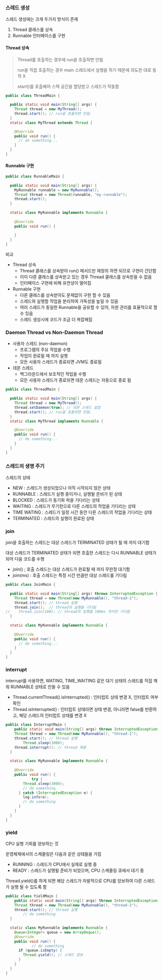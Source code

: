 ### 스레드 생성

스레드 생성에는 크게 두가지 방식이 존재

1. Thread 클래스를 상속
2. Runnable 인터페이스를 구현

#### Thread 상속

> Thread를 호출하는 경우에 run을 호출하면 안됨
>
> run을 직접 호출하는 경우 main 스레드에서 실행을 하기 때문에 의도한 대로 동작 X
>
> start()를 호출해야 스택 공간을 할당받고 스레드가 작동함

```java
public class ThreadMain {
  
  public static void main(String[] args) {
    Thread thread = new MyThread();
    thread.start();	// run을 호출하면 안됨.
  }
  static class MyThread extends Thread {

    @Override
    public void run() {
      // do something...
    }
  }  
}

```

#### Runnable 구현

```java
public class RunnableMain {
  
  public static void main(String[] args) {
  	MyRunnable runnable = new MyRunnable();  
    Thread thread = new Thread(runnable, "my-runnable");
    thread.start();
  }
  
  static class MyRunnable implements Runnable {
    
    @Override
    public void run() {
      
    }
  }
}
```

비교

- Thread 상속
  - Thread 클래스를 상속받아 run() 메서드만 재정의 하면 되므로 구현이 간단함
  - 이미 다른 클래스를 상속받고 있는 경우 Thread 클래스를 상속받을 수 없음
  - 인터페이스 구현에 비해 유연성이 떨어짐
- Runnable 구현
  - 다른 클래스를 상속받아도 문제없이 구현 할 수 있음
  - 스레드와 실행할 작업을 분리하여 가독성을 높일 수 있음
  - 여러 스레드가 동일한 Runnable을 공유할 수 있어, 자원 관리를 효율적으로 할 수 있음
  - 스레드 생성시에 코드가 조금 더 복잡해짐



### Daemon Thread vs Non-Daemon Thread

- 사용자 스레드 (non-daemon)
  - 프로그램의 주요 작업을 수행
  - 작업이 완료될 때 까지 실행
  - 모든 사용자 스레드가 종료되면 JVM도 종료됨
- 데몬 스레드
  - 백그라운드에서 보조적인 작업을 수행
  - 모든 사용자 스레드가 종료되면 데몬 스레드는 자동으로 종료 됨

```java
public class ThreadMain {
  
  public static void main(String[] args) {
    Thread thread = new MyThread();
    thread.setDaemon(true); // 데몬 스레드 설정
    thread.start();	// run을 호출하면 안됨.
  }
  static class MyThread implements Runnable {

    @Override
    public void run() {
      // do something...
    }
  }  
}
```



### 스레드의 생명 주기

스레드의 상태

- NEW : 스레드가 생성되었으나 아직 시작되지 않은 상태
- RUNNABLE : 스레드가 실행 중이거나, 실행될 준비가 된 상태
- BLOCKED : 스레드가 동기화 락을 기다리는 상태
- WAITING : 스레드가 무기한으로 다른 스레드의 작업을 기다리는 상태
- TIME WATING : 스레드가 일정 시간 동안 다른 스레드의 작업을 기다리는 상태
- TERMINATED : 스레드의 실행이 완료된 상태



### join

join을 호출하는 스레드는 대상 스레드가 TERMINATED 상태가 될 때 까지 대기함

대상 스레드가 TERMINATED 상태가 되면 호출한 스레드는 다시 RUNNABLE 상태가 되어 다음 코드를 수행

- join() ; 호출 스레드는 대상 스레드가 완료될 때 까지 무한정 대기함
- join(ms) : 호출 스레드는 특정 시간 만큼만 대상 스레드를 기다림 

```java
public class JoinMain {
  
  public static void main(String[] args) throws InterruptedException {
  	Thread thread = new Thread(new MyRunnable(), "thread-1");
    thread.start();	// thread 실행 
    thread.join();	// thread의 실행을 기다림
//    thread.join(100);	// thread의 실행을 100ms 까지만 기다림
  }
  
  static class MyRunnable implements Runnable {
    
    @Override
    public void run() {
      // do something...
    }
  }
}
```



### interrupt

interrupt를 사용하면, WATING, TIME_WAITING 같은 대기 상태의 스레드를 직접 깨워 RUNNABLE 상태로 만들 수 있음

- Thread.currentThread().isInterrupted() : 인터럽트 상태 변경 X, 인터럽트 여부 확인
- Thread.isInterrupted() : 인터럽트 상태라면 상태 변경, 아니라면 false를 반환하고, 해당 스레드의 인터럽트 상태를 변경 X

```java
public class InterruptMain {
    public static void main(String[] args) throws InterruptedException {
  	Thread thread = new Thread(new MyRunnable(), "thread-1");
    thread.start();	// thread 실행 
		Thread.sleep(1000);
    thread.interrupt();	// thread 깨움
  }
  
  static class MyRunnable implements Runnable {
    
    @Override
    public void run() {
			try {
        Thread.sleep(3000);
        // do something        
      } catch (InterruptedException e) {
        log.info(e);
        // do something
      }
    }
  }
}
```



### yield

CPU 실행 기회를 양보하는 것

운영체제에서의 스케줄링은 다음과 같은 상태들을 가짐

- RUNNING : 스레드가 CPU에서 실제로 실행 중 
- READY : 스레드가 실행될 준비가 되었으며, CPU 스케줄링 큐에서 대기 중 

Thread.yield()를 하게 되면 해당 스레드가 자발적으로 CPU를 앙보하여 다른 스레드가 실행 될 수 있도록 함

```java
public class YieldMain {
    public static void main(String[] args) throws InterruptedException {
  	Thread thread = new Thread(new MyRunnable(), "thread-1");
    thread.start();	// thread 실행 
		// do something
  }
  
  static class MyRunnable implements Runnable {
    Queue<Integer> queue = new ArrayDeque();
    @Override
    public void run() {
			// do something
      if (queue.isEmpty) {
        Thread.yield();	// 스레드 양보
      }
    }
  }
}
```

